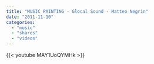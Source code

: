 ```yaml
---
title: "MUSIC PAINTING - Glocal Sound - Matteo Negrin"
date: "2011-11-10"
categories:
  - "music"
  - "shares"
  - "videos"
---
```


{{< youtube MAY1UoQYMHk >}}
